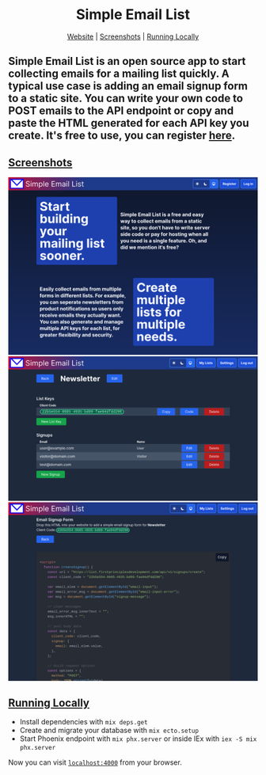 <h1 align="center">
    Simple Email List 
</h1>
<p align="center">
  <a href="https://list.firstprinciplesdevelopment.com">Website</a> |
  <a href="#screenshots">Screenshots</a> |
  <a href="#running-locally">Running Locally</a>
</p>

## Simple Email List is an open source app to start collecting emails for a mailing list quickly. A typical use case is adding an email signup form to a static site. You can write your own code to POST emails to the API endpoint or copy and paste the HTML generated for each API key you create. It's free to use, you can register [here](https://list.firstprinciplesdevelopment.com/users/register).

## [Screenshots](screenshots)

![splash page](screenshots/splash.png)
![newsletter list](screenshots/newsletter_list.png)
![email signup form](screenshots/email_signup_form.png)

## [Running Locally](running-locally)

- Install dependencies with `mix deps.get`
- Create and migrate your database with `mix ecto.setup`
- Start Phoenix endpoint with `mix phx.server` or inside IEx with `iex -S mix phx.server`

Now you can visit [`localhost:4000`](http://localhost:4000) from your browser.
